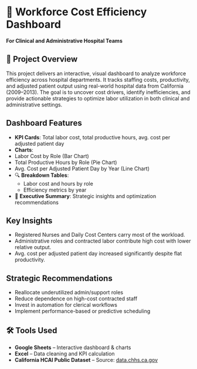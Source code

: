 # 🏥 Workforce Cost Efficiency Dashboard  
**For Clinical and Administrative Hospital Teams**

## 📘 Project Overview  
This project delivers an interactive, visual dashboard to analyze workforce efficiency across hospital departments. It tracks staffing costs, productivity, and adjusted patient output using real-world hospital data from California (2009–2013). The goal is to uncover cost drivers, identify inefficiencies, and provide actionable strategies to optimize labor utilization in both clinical and administrative settings.

##  Dashboard Features  
-  **KPI Cards**: Total labor cost, total productive hours, avg. cost per adjusted patient day
-  **Charts**: 
  - Labor Cost by Role (Bar Chart)  
  - Total Productive Hours by Role (Pie Chart)  
  - Avg. Cost per Adjusted Patient Day by Year (Line Chart)
- 🔍 **Breakdown Tables**:
  - Labor cost and hours by role
  - Efficiency metrics by year
- 📎 **Executive Summary**: Strategic insights and optimization recommendations

##  Key Insights
- Registered Nurses and Daily Cost Centers carry most of the workload.
- Administrative roles and contracted labor contribute high cost with lower relative output.
- Avg. cost per adjusted patient day increased significantly despite flat productivity.

##  Strategic Recommendations
- Reallocate underutilized admin/support roles
- Reduce dependence on high-cost contracted staff
- Invest in automation for clerical workflows
- Implement performance-based or predictive scheduling

## 🛠️ Tools Used
- **Google Sheets** – Interactive dashboard & charts
- **Excel** – Data cleaning and KPI calculation
- **California HCAI Public Dataset** – Source: [data.chhs.ca.gov](https://data.chhs.ca.gov)
